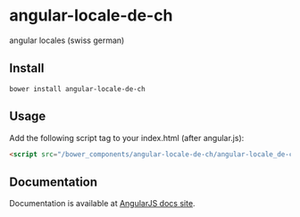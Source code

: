 # angular-locale-de-ch
angular locales (swiss german)

## Install
```shell
bower install angular-locale-de-ch
```
## Usage
Add the following script tag to your index.html (after angular.js):
```html
<script src="/bower_components/angular-locale-de-ch/angular-locale_de-ch.js"></script>
```
## Documentation
Documentation is available at [AngularJS docs site](http://docs.angularjs.org/guide/i18n).
